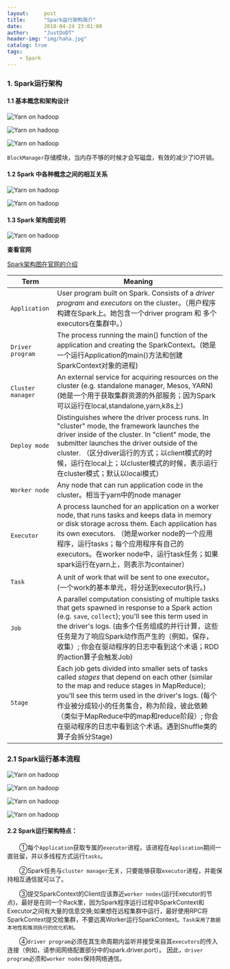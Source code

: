 ```yaml
---
layout:     post
title:      "Spark运行架构简介"
date:       2018-04-24 23:01:00
author:     "JustDoDT"
header-img: "img/haha.jpg"
catalog: true
tags:
    - Spark
---
```




### 1. Spark运行架构

#### 1.1 基本概念和架构设计

![Yarn on hadoop](/img/Spark/architecture1.png)


![Yarn on hadoop](/img/Spark/architecture2.png)


![Yarn on hadoop](/img/Spark/architecture3.png)

`BlockManager`存储模块，当内存不够的时候才会写磁盘，有效的减少了IO开销。



#### 1.2 Spark 中各种概念之间的相互关系 

![Yarn on hadoop](/img/Spark/architecture4.png)



![Yarn on hadoop](/img/Spark/architecture5.png)


#### 1.3 Spark 架构图说明

![Yarn on hadoop](/img/Spark/architecture6.png)


**查看官网**

[Spark架构图在官网的介绍](http://spark.apache.org/docs/latest/cluster-overview.html)



| Term              | Meaning                                                      |
| ----------------- | ------------------------------------------------------------ |
| `Application`     | User program built on Spark. Consists of a *driver program* and *executors* on the cluster。（用户程序构建在Spark上。她包含一个driver program 和 多个executors在集群中。） |
| `Driver program`  | The process running the main() function of the application and creating the SparkContext。(她是一个运行Application的main()方法和创建SparkContext对象的进程) |
| `Cluster manager` | An external service for acquiring resources on the cluster (e.g. standalone manager, Mesos, YARN)  (她是一个用于获取集群资源的外部服务；因为Spark可以运行在local,standalone,yarn,k8s上) |
| `Deploy mode`     | Distinguishes where the driver process runs. In "cluster" mode, the framework launches the driver inside of the cluster. In "client" mode, the submitter launches the driver outside of the cluster. （区分diver运行的方式；以client模式的时候，运行在local上；以cluster模式的时候，表示运行在cluster模式；默认以local模式） |
| `Worker node`     | Any node that can run application code in the cluster。相当于yarn中的node manager |
| `Executor`        | A process launched for an application on a worker node, that runs tasks and keeps data in memory or disk storage across them. Each application has its own executors. （她是worker node的一个应用程序，运行tasks；每个应用程序有自己的executors。在worker node中，运行task任务；如果spark运行在yarn上，则表示为container） |
| `Task`            | A unit of work that will be sent to one executor。(一个work的基本单元，将分送到executor执行。) |
| `Job`             | A parallel computation consisting of multiple tasks that gets spawned in response to a Spark action (e.g. `save`, `collect`); you'll see this term used in the driver's logs.  (由多个任务组成的并行计算，这些任务是为了响应Spark动作而产生的（例如，保存，收集）; 你会在驱动程序的日志中看到这个术语；RDD的action算子会触发Job) |
| `Stage`           | Each job gets divided into smaller sets of tasks called *stages* that depend on each other (similar to the map and reduce stages in MapReduce); you'll see this term used in the driver's logs.  (每个作业被分成较小的任务集合，称为阶段，彼此依赖（类似于MapReduce中的map和reduce阶段）; 你会在驱动程序的日志中看到这个术语。遇到Shuffle类的算子会拆分Stage) |



### 2.1 Spark运行基本流程

![Yarn on hadoop](/img/Spark/architecture7.png)


![Yarn on hadoop](/img/Spark/architecture8.png)



![Yarn on hadoop](/img/Spark/architecture9.png)



![Yarn on hadoop](/img/Spark/architecture10.png)




#### 2.2 Spark运行架构特点：

　　①每个`Application`获取专属的`executor`进程，该进程在`Application`期间一直驻留，并以多线程方式运行`tasks`。

　　②Spark任务与`cluster manager`无关，只要能够获取`executor`进程，并能保持相互通信就可以了。

　　③提交SparkContext的Client应该靠近`worker nodes`(运行Executor的节点)，最好是在同一个Rack里，因为Spark程序运行过程中SparkContext和Executor之间有大量的信息交换;如果想在远程集群中运行，最好使用RPC将SparkContext提交给集群，不要远离Worker运行SparkContext。`Task采用了数据本地性和推测执行的优化机制。`

　　④`driver program`必须在其生命周期内监听并接受来自其`executors`的传入连接（例如，请参阅网络配置部分中的spark.driver.port）。 因此，`driver program`必须和`worker nodes`保持网络通信。
  
  
  
  
